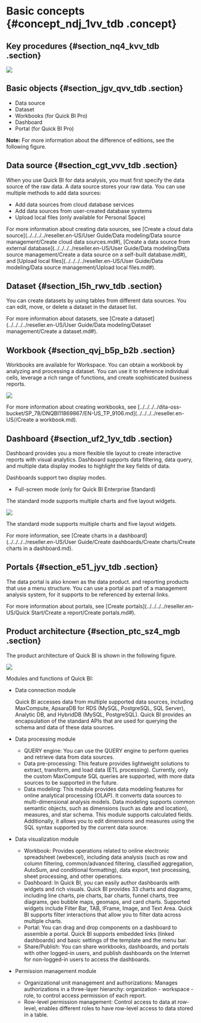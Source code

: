 # Basic concepts {#concept_ndj_1vv_tdb .concept}

## Key procedures {#section_nq4_kvv_tdb .section}

![](http://static-aliyun-doc.oss-cn-hangzhou.aliyuncs.com/assets/img/9063/155557794237889_en-US.png)

## Basic objects {#section_jgv_qvv_tdb .section}

-   Data source
-   Dataset
-   Workbooks \(for Quick BI Pro\)
-   Dashboard
-   Portal \(for Quick BI Pro\)

**Note:** For more information about the difference of editions, see the following figure.

## Data source {#section_cgt_vvv_tdb .section}

When you use Quick BI for data analysis, you must first specify the data source of the raw data. A data source stores your raw data. You can use multiple methods to add data sources:

-   Add data sources from cloud database services
-   Add data sources from user-created database systems
-   Upload local files \(only available for Personal Space\)

For more information about creating data sources, see [Create a cloud data source](../../../../reseller.en-US/User Guide/Data modeling/Data source management/Create cloud data sources.md#), [Create a data source from external database](../../../../reseller.en-US/User Guide/Data modeling/Data source management/Create a data source on a self-built database.md#), and [Upload local files](../../../../reseller.en-US/User Guide/Data modeling/Data source management/Upload local files.md#).

## Dataset {#section_l5h_rwv_tdb .section}

You can create datasets by using tables from different data sources. You can edit, move, or delete a dataset in the dataset list.

For more information about datasets, see [Create a dataset](../../../../reseller.en-US/User Guide/Data modeling/Dataset management/Create a dataset.md#).

## Workbook {#section_qvj_b5p_b2b .section}

Workbooks are available for Workspace. You can obtain a workbook by analyzing and processing a dataset. You can use it to reference individual cells, leverage a rich range of functions, and create sophisticated business reports.

![](http://static-aliyun-doc.oss-cn-hangzhou.aliyuncs.com/assets/img/9063/15555779426895_en-US.png)

For more information about creating workbooks, see [../../../../dita-oss-bucket/SP\_78/DNQBI11869867/EN-US\_TP\_9106.md](../../../../reseller.en-US//Create a workbook.md).

## Dashboard {#section_uf2_1yv_tdb .section}

Dashboard provides you a more flexible tile layout to create interactive reports with visual analytics. Dashboard supports data filtering, data query, and multiple data display modes to highlight the key fields of data.

Dashboards support two display modes.

-   Full-screen mode \(only for Quick BI Enterprise Standard\)

The standard mode supports multiple charts and five layout widgets.

![](http://static-aliyun-doc.oss-cn-hangzhou.aliyuncs.com/assets/img/9063/15555779426896_en-US.png)

The standard mode supports multiple charts and five layout widgets.

For more information, see [Create charts in a dashboard](../../../../reseller.en-US/User Guide/Create dashboards/Create charts/Create charts in a dashboard.md).

## Portals {#section_e51_jyv_tdb .section}

The data portal is also known as the data product. and reporting products that use a menu structure. You can use a portal as part of a management analysis system, for it supports to be referenced by external links.

For more information about portals, see [Create portals](../../../../reseller.en-US/Quick Start/Create a report/Create portals.md#).

## Product architecture {#section_ptc_sz4_mgb .section}

The product architecture of Quick BI is shown in the following figure.

![](http://static-aliyun-doc.oss-cn-hangzhou.aliyuncs.com/assets/img/9064/15555779421012_en-US.png)

Modules and functions of Quick BI:

-   Data connection module

    Quick BI accesses data from multiple supported data sources, including MaxCompute, ApsaraDB for RDS \(MySQL, PostgreSQL, SQL Server\), Analytic DB, and HybridDB \(MySQL, PostgreSQL\). Quick BI provides an encapsulation of the standard APIs that are used for querying the schema and data of these data sources.

-   Data processing module
    -   QUERY engine: You can use the QUERY engine to perform queries and retrieve data from data sources.
    -   Data pre-processing: This feature provides lightweight solutions to extract, transform, and load data \(ETL processing\). Currently, only the custom MaxCompute SQL queries are supported, with more data sources to be supported in the future.
    -   Data modeling: This module provides data modeling features for online analytical processing \(OLAP\). It converts data sources to multi-dimensional analysis models. Data modeling supports common semantic objects, such as dimensions \(such as date and location\), measures, and star schema. This module supports calculated fields. Additionally, it allows you to edit dimensions and measures using the SQL syntax supported by the current data source.
-   Data visualization module
    -   Workbook: Provides operations related to online electronic spreadsheet \(webexcel\), including data analysis \(such as row and column filtering, common/advanced filtering, classified aggregation, AutoSum, and conditional formatting\), data export, text processing, sheet processing, and other operations.
    -   Dashboard: In Quick BI, you can easily author dashboards with widgets and rich visuals. Quick BI provides 33 charts and diagrams, including line charts, pie charts, bar charts, funnel charts, tree diagrams, geo bubble maps, geomaps, and card charts. Supported widgets include Filter Bar, TAB, IFrame, Image, and Text Area. Quick BI supports filter interactions that allow you to filter data across multiple charts.
    -   Portal: You can drag and drop components on a dashboard to assemble a portal. Quick BI supports embedded links \(linked dashboards\) and basic settings of the template and the menu bar.
    -   Share/Publish: You can share workbooks, dashboards, and portals with other logged-in users, and publish dashboards on the Internet for non-logged-in users to access the dashboards.
-   Permission management module
    -   Organizational unit management and authorizations: Manages authorizations in a three-layer hierarchy: organization - workspace - role, to control access permission of each report.
    -   Row-level permission management: Control access to data at row-level, enables different roles to have row-level access to data stored in a table.

